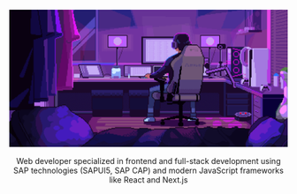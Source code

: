 <div align="center">
  
  ![coding](assets/coding.gif)
  
  Web developer specialized in frontend and full-stack development using SAP technologies (SAPUI5, SAP CAP) and modern JavaScript frameworks like React and Next.js
  
</div>

